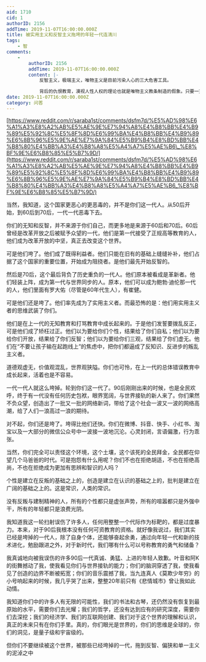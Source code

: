 ```yaml
---
aid: 1710
cid: 1
authorID: 2156
addTime: 2019-11-07T16:00:00.000Z
title: 被实用主义和反智主义拖垮的年轻一代连清川
tags:
    - 智
comments:
    -
        authorID: 2156
        addTime: 2019-11-07T16:00:00.000Z
        content: |-
            反智主义，极端主义，唯物主义是目前污染人心的三大危害工具。

            背后的仇恨教育，漠视人性人权的理论也就是唯物主义教条制造的假象。只要一天不清除，十几亿人就无法唤醒
date: 2019-11-07T16:00:00.000Z
category: 问答
---
```


[https://www.reddit.com/r/saraba1st/comments/dsfm7d/%E5%AD%98%E6%A1%A3%E8%A2%AB%E5%AE%9E%E7%94%A8%E4%B8%BB%E4%B9%89%E5%92%8C%E5%8F%8D%E6%99%BA%E4%B8%BB%E4%B9%89%E6%8B%96%E5%9E%AE%E7%9A%84%E5%B9%B4%E8%BD%BB%E4%B8%80%E4%BB%A3%E4%B8%A8%E5%A4%A7%E5%AE%B6\_%E8%BF%9E%E6%B8%85%E5%B7%9D/](https://www.reddit.com/r/saraba1st/comments/dsfm7d/%E5%AD%98%E6%A1%A3%E8%A2%AB%E5%AE%9E%E7%94%A8%E4%B8%BB%E4%B9%89%E5%92%8C%E5%8F%8D%E6%99%BA%E4%B8%BB%E4%B9%89%E6%8B%96%E5%9E%AE%E7%9A%84%E5%B9%B4%E8%BD%BB%E4%B8%80%E4%BB%A3%E4%B8%A8%E5%A4%A7%E5%AE%B6_%E8%BF%9E%E6%B8%85%E5%B7%9D/)

当然，我知道，这个国家更恶心的更恶毒的，并不是你们这一代人。从50后开始，到60后到70后，一代一代恶毒下去。

你们的无知和反智，并不来源于你们自己，而更多地是来源于60后和70后。60后曾经是改革开放之后被赋予众望的一代，他们是第一代接受了正规高等教育的人，他们成为改革开放的中坚，真正去改变这个世界。

可是他们垮了。他们成了既得利益者。他们只能在旧有的基础上缝缝补补，他们占据了这个国家的重要位置，开始成为阻挠者。是他们最先开始反智的。

然后是70后，这个最后背负了历史重负的一代人。他们原本被看成是革新者。他们轻装上阵，成为第一代与世界同步的人。原本，他们可以成为鲍勃·迪伦那一代的人，他们里面有罗大佑（尽管是60年代生人），有崔健。

可是他们还是垮了。他们率先成为了实用主义者。而最恐怖的是：他们用实用主义者的思维武装了你们。

他们是在上一代的无知教育和打骂教育中成长起来的。于是他们发誓要拨乱反正，可是他们成了矫枉过正。他们以为要给你们个性，结果给了你们自私；他们以为要给你们开放，结果给了你们反智；他们以为要给你们三观，结果给了你们虚无。他们在“不要让孩子输在起跑线上”的焦虑中，把你们都逼成了反知识、反进步的叛乱主义者。

道德观虚无，价值观混乱，世界观狭隘。你们也可怜，在上一代的总体错误教育中成长起来，活着也是不容易。

一代一代人就这么垮掉。轮到你们这一代了。90后刚刚出来的时候，也是全民欢呼，终于有一代没有任何历史包袱，眼界宽阔，与世界接轨的新人来了。你们果然不负众望，创造出了一批又一批的网络新词，带给了这个社会一波又一波的网络高潮，给了人们一浪高过一浪的期待。

对不起，你们还是垮了。垮得比他们还快。你们在微博、抖音、快手、小红书、淘宝以及一大部分的微信公众号中一波接一波地沉沦。心灵封闭，言语偏激，行为乖张。

当然，你们完全可以责怪这个环境，这个土壤，这个该死的全民拜金，全民都在仰望几个马爸爸的时代。可是抱怨有什么用呢？你们不也在拒绝胡适，不也在拒绝高尚，不也在拒绝成为更加有思辨和智识的人吗？

个性是建立在反叛的基础之上的，创造是建立在认识的基础之上的，批判是建立在广阔的基础之上的。这是常识，人类的常识。

没有反叛与建制精神的人，所有的个性都只是虚张声势，所有的喧嚣都只是外强中干，所有的年轻都只是浪费光阴。

我知道我这一轮扫射误伤了许多人，任何用整整一个代际作为标靶的，都是过度暴力。本来，对于90后我根本没有任何可资教育的资格。就好像我说过，我们其实已经是垮掉的一代人，除了自身个体，还能够奋起余勇，通过向年轻一代和新的技术进化，勉励跟进之外，对于新时代，我们哪有什么可以号称教育的勇气和储备？

我真诚地向被我误伤的许多90后一代真诚、勇猛、上进的年轻人致歉。叶音和阿K的街舞撼动了我，使我看见你们与世界接轨的能力；你们的脑洞穿透了我，使我看见了创造的边界不断被拓宽；你们的音乐震撼了我，当九连真人《莫欺少年穷》的小号响起来的时候，我几乎哭了出来，整整20年前只有《悲情城市》曾让我如此动情。

我知道你们中的许多人有无限的可能性，我们的书法和古琴，还仍然没有恢复到最原始的水平，需要你们去光耀；我们的哲学，还没有达到应有的研究深度，需要你们去深挖；我们的经济学、我们的互联网创建、我们对于这个世界的理解和认识，真正的未来只有在你们手里。真的，你们眼光是世界的，你们的思维是全球的，你们的洞见，是量子级和宇宙级的。

但你们不要继续被这个世界，被那些已经垮掉的一代，拖到反智、偏狭和单一主义的泥淖之中
